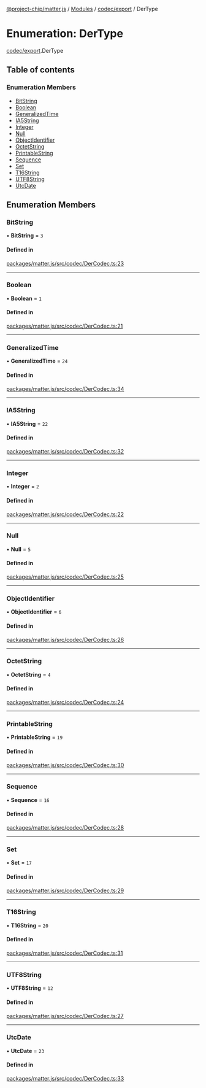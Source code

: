 [@project-chip/matter.js](../README.md) / [Modules](../modules.md) / [codec/export](../modules/codec_export.md) / DerType

# Enumeration: DerType

[codec/export](../modules/codec_export.md).DerType

## Table of contents

### Enumeration Members

- [BitString](codec_export.DerType.md#bitstring)
- [Boolean](codec_export.DerType.md#boolean)
- [GeneralizedTime](codec_export.DerType.md#generalizedtime)
- [IA5String](codec_export.DerType.md#ia5string)
- [Integer](codec_export.DerType.md#integer)
- [Null](codec_export.DerType.md#null)
- [ObjectIdentifier](codec_export.DerType.md#objectidentifier)
- [OctetString](codec_export.DerType.md#octetstring)
- [PrintableString](codec_export.DerType.md#printablestring)
- [Sequence](codec_export.DerType.md#sequence)
- [Set](codec_export.DerType.md#set)
- [T16String](codec_export.DerType.md#t16string)
- [UTF8String](codec_export.DerType.md#utf8string)
- [UtcDate](codec_export.DerType.md#utcdate)

## Enumeration Members

### BitString

• **BitString** = ``3``

#### Defined in

[packages/matter.js/src/codec/DerCodec.ts:23](https://github.com/project-chip/matter.js/blob/0c058ae17fdba4c0b89b8b13c309011d51782299/packages/matter.js/src/codec/DerCodec.ts#L23)

___

### Boolean

• **Boolean** = ``1``

#### Defined in

[packages/matter.js/src/codec/DerCodec.ts:21](https://github.com/project-chip/matter.js/blob/0c058ae17fdba4c0b89b8b13c309011d51782299/packages/matter.js/src/codec/DerCodec.ts#L21)

___

### GeneralizedTime

• **GeneralizedTime** = ``24``

#### Defined in

[packages/matter.js/src/codec/DerCodec.ts:34](https://github.com/project-chip/matter.js/blob/0c058ae17fdba4c0b89b8b13c309011d51782299/packages/matter.js/src/codec/DerCodec.ts#L34)

___

### IA5String

• **IA5String** = ``22``

#### Defined in

[packages/matter.js/src/codec/DerCodec.ts:32](https://github.com/project-chip/matter.js/blob/0c058ae17fdba4c0b89b8b13c309011d51782299/packages/matter.js/src/codec/DerCodec.ts#L32)

___

### Integer

• **Integer** = ``2``

#### Defined in

[packages/matter.js/src/codec/DerCodec.ts:22](https://github.com/project-chip/matter.js/blob/0c058ae17fdba4c0b89b8b13c309011d51782299/packages/matter.js/src/codec/DerCodec.ts#L22)

___

### Null

• **Null** = ``5``

#### Defined in

[packages/matter.js/src/codec/DerCodec.ts:25](https://github.com/project-chip/matter.js/blob/0c058ae17fdba4c0b89b8b13c309011d51782299/packages/matter.js/src/codec/DerCodec.ts#L25)

___

### ObjectIdentifier

• **ObjectIdentifier** = ``6``

#### Defined in

[packages/matter.js/src/codec/DerCodec.ts:26](https://github.com/project-chip/matter.js/blob/0c058ae17fdba4c0b89b8b13c309011d51782299/packages/matter.js/src/codec/DerCodec.ts#L26)

___

### OctetString

• **OctetString** = ``4``

#### Defined in

[packages/matter.js/src/codec/DerCodec.ts:24](https://github.com/project-chip/matter.js/blob/0c058ae17fdba4c0b89b8b13c309011d51782299/packages/matter.js/src/codec/DerCodec.ts#L24)

___

### PrintableString

• **PrintableString** = ``19``

#### Defined in

[packages/matter.js/src/codec/DerCodec.ts:30](https://github.com/project-chip/matter.js/blob/0c058ae17fdba4c0b89b8b13c309011d51782299/packages/matter.js/src/codec/DerCodec.ts#L30)

___

### Sequence

• **Sequence** = ``16``

#### Defined in

[packages/matter.js/src/codec/DerCodec.ts:28](https://github.com/project-chip/matter.js/blob/0c058ae17fdba4c0b89b8b13c309011d51782299/packages/matter.js/src/codec/DerCodec.ts#L28)

___

### Set

• **Set** = ``17``

#### Defined in

[packages/matter.js/src/codec/DerCodec.ts:29](https://github.com/project-chip/matter.js/blob/0c058ae17fdba4c0b89b8b13c309011d51782299/packages/matter.js/src/codec/DerCodec.ts#L29)

___

### T16String

• **T16String** = ``20``

#### Defined in

[packages/matter.js/src/codec/DerCodec.ts:31](https://github.com/project-chip/matter.js/blob/0c058ae17fdba4c0b89b8b13c309011d51782299/packages/matter.js/src/codec/DerCodec.ts#L31)

___

### UTF8String

• **UTF8String** = ``12``

#### Defined in

[packages/matter.js/src/codec/DerCodec.ts:27](https://github.com/project-chip/matter.js/blob/0c058ae17fdba4c0b89b8b13c309011d51782299/packages/matter.js/src/codec/DerCodec.ts#L27)

___

### UtcDate

• **UtcDate** = ``23``

#### Defined in

[packages/matter.js/src/codec/DerCodec.ts:33](https://github.com/project-chip/matter.js/blob/0c058ae17fdba4c0b89b8b13c309011d51782299/packages/matter.js/src/codec/DerCodec.ts#L33)
